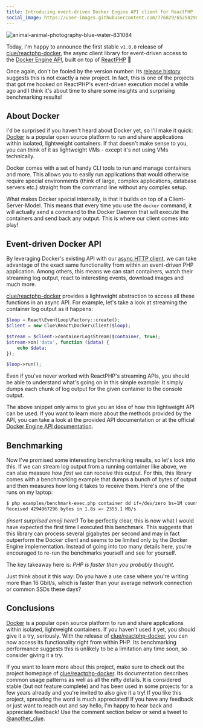 ```yaml
---
title: Introducing event-driven Docker Engine API client for ReactPHP
social_image: https://user-images.githubusercontent.com/776829/65258290-efbbf180-db02-11e9-90c7-4f3ee532e2df.jpg
---
```


![animal-animal-photography-blue-water-831084](https://user-images.githubusercontent.com/776829/65258290-efbbf180-db02-11e9-90c7-4f3ee532e2df.jpg)
<!-- https://www.pexels.com/photo/photography-of-whale-tail-on-water-surface-831084/ -->

Today, I'm happy to announce the first stable `v1.0.0` release of [clue/reactphp-docker](https://github.com/clue/reactphp-docker), the async client library for event-driven access to the [Docker Engine API](https://docs.docker.com/develop/sdk/), built on top of [ReactPHP](https://reactphp.org/) 🎉

Once again, don't be fooled by the version number: Its [release history](https://github.com/clue/reactphp-docker/releases) suggests this is not exactly a new project. In fact, this is one of the projects that got me hooked on ReactPHP's event-driven execution model a while ago and I think it's about time to share some insights and surprising benchmarking results!

## About Docker

I'd be surprised if you haven't heard about Docker yet, so I'll make it quick: [Docker](https://www.docker.com/) is a popular open source platform to run and share applications within isolated, lightweight containers. If that doesn't make sense to you, you can think of it as lightweight VMs - except it's not using VMs technically.

Docker comes with a set of handy CLI tools to run and manage containers and more. This allows you to easily run applications that would otherwise require special environments (think of large, complex applications, database servers etc.) straight from the command line without any complex setup.

What makes Docker special internally, is that it builds on top of a Client-Server-Model. This means that every time you use the `docker` command, it will actually send a command to the Docker Daemon that will execute the containers and send back any output. This is where our client comes into play!

## Event-driven Docker API

By leveraging Docker's existing API with our [async HTTP client](https://clue.engineering/2018/introducing-reactphp-buzz), we can take advantage of the exact same functionality from within an event-driven PHP application. Among others, this means we can start containers, watch their streaming log output, react to interesting events, download images and much more.

[clue/reactphp-docker](https://github.com/clue/reactphp-docker) provides a lightweight abstraction to access all these functions in an async API. For example, let's take a look at streaming the container log output as it happens:

```php
$loop = React\EventLoop\Factory::create();
$client = new Clue\React\Docker\Client($loop);

$stream = $client->containerLogsStream($container, true);
$stream->on('data', function ($data) {
    echo $data;
});

$loop->run();
```

Even if you've never worked with ReactPHP's streaming APIs, you should be able to understand what's going on in this simple example: It simply dumps each chunk of log output for the given container to the console output.

The above snippet only aims to give you an idea of how this lightweight API can be used. If you want to learn more about the methods provided by the API, you can take a look at the provided API documentation or at the official [Docker Engine API documentation](https://docs.docker.com/develop/sdk/).

## Benchmarking

Now I've promised some interesting benchmarking results, so let's look into this. If we can stream log output from a running container like above, we can also measure *how fast* we can receive this output. For this, this library comes with a benchmarking example that dumps a bunch of bytes of output and then measures how long it takes to receive them. Here's one of the runs on my laptop:

```bash
$ php examples/benchmark-exec.php container dd if=/dev/zero bs=1M count=4k
Received 4294967296 bytes in 1.8s => 2355.1 MB/s
```

*(insert surprised emoji here!)* To be perfectly clear, this is now what I would have expected the first time I executed this benchmark. This suggests that this library can process several gigabytes per second and may in fact outperform the Docker client and seems to be limited only by the Docker Engine implementation. Instead of going into too many details here, you're encouraged to re-run the benchmarks yourself and see for yourself.

The key takeaway here is: *PHP is faster than you probably thought*.

Just think about it this way: Do you have a use case where you're writing more than 16 Gbit/s, which is faster than your average network connection or common SSDs these days?

## Conclusions

[Docker](https://www.docker.com/) is a popular open source platform to run and share applications within isolated, lightweight containers. If you haven't used it yet, you should give it a try, seriously. With the release of [clue/reactphp-docker](https://github.com/clue/reactphp-docker), you can now access its functionality right from within PHP. Its benchmarking performance suggests this is unlikely to be a limitation any time soon, so consider giving it a try.

If you want to learn more about this project, make sure to check out the project homepage of [clue/reactphp-docker](https://github.com/clue/reactphp-docker). Its documentation describes common usage patterns as well as all the nifty details. It is considered stable (but not feature complete) and has been used in some projects for a few years already and you're invited to also give it a try! If you like this project, spreading the word is much appreciated! If you have any feedback or just want to reach out and say hello, I'm happy to hear back and appreciate feedback! Use the comment section below or send a tweet to [@another_clue](https://twitter.com/another_clue).
